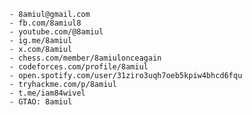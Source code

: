       - 8amiul@gmail.com
      - fb.com/8amiul8
      - youtube.com/@8amiul
      - ig.me/8amiul
      - x.com/8amiul
      - chess.com/member/8amiulonceagain
      - codeforces.com/profile/8amiul
      - open.spotify.com/user/31ziro3uqh7oeb5kpiw4bhcd6fqu
      - tryhackme.com/p/8amiul
      - t.me/iam84wivel
      - GTAO: 8amiul
